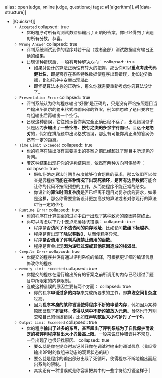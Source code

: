 alias:: open judge, online judge, question/oj
tags:: #[[algorithm]], #[[data-structure]]

- [[Quickref]]
  - `Accepted`
    collapsed:: true
    - 你的程序对所有的测试数据都输出了正确的答案，你已经得到了该题的所有分数，恭喜。
  - `Wrong Answer`
    collapsed:: true
    - 评判系统测试到你的程序对若干组（或者全部）测试数据没有输出正确的结果。
    - 出现该种错误后，一般有两种解决方向：
      collapsed:: true
      - 如果对设计的算法正确性有较大的把握，那么你可以**重点考虑代码健壮性**，即是否存在某些特殊数据使程序出现错误，比如边界数据，比如程序中变量出现溢出
      - 即怀疑算法本身的正确性，那么你就需要重新考虑你的算法设计了。
  - `Presentation Error`
    collapsed:: true
    - 评判系统认为你的程序输出“好像”是正确的，只是没有严格按照题目当中输出所要求的输出格式来输出你的答案，例如你忽略了题目要求在每组输出后再输出一个空行。
    - 出现这种错误，往往预示着你离完全正确已经不远了，出现错误似乎只是因为**多输出了一些空格、换行之类的多余字待而已**。但这**不是绝对**的，假如在排版题中出现格式错误，那么有可能你离正确的答案仍然有一定的距离。
  - `Time Limit Exceeded`
    collapsed:: true
    - 你的程序在输出所有需要输出的答案之前已经超过了题目中所规定的时间。
    - 若这种结果出现在你的评判结果里，依然有两种方向可供参考：
      collapsed:: true
      - 假如你确定算法时间复杂度能够符合题目的要求，那么依旧可以检查是否程序**可能在某种情况下出现死循环**，**是否有边界数据**可能会让你的代码不按照预想的工作，从而使程序不能正常的结束。
      - 你设计的**算法时间复杂度**是否已经离于题目对复杂度的要求，如果是这样，那么你需要重新设计更加高效的算法或者对你现行的算法进行一定的优化
  - `Runtime Error`
    collapsed:: true
    - 你的程序在计算答案的过程中由于出现了某种致命的原因异常终止。
    - 你可以考虑以下几个要点来排除该错误：
      collapsed:: true
      - 程序是否**访问了不该访问的内存地址**，比如访问**数组下标越界**。
      - 程序是否出现了**除以整数0**，从而使程序异常。
      - 程序**是否调用了评判系统禁止调用的函数**。
      - 程序是否会出现**因为递归过深或其他原因造成的栈溢出**。
  - `Compile Error`
    collapsed:: true
    - 你提交的程序并没有通过评判系统的编译，可根据更详细的编译信息修改你的程序
  - `Memory Limit Exceeded`
    collapsed:: true
    - 你提交的程序在运行输出所有的答案之前所调用的内存已经超过了题目中所限定的内存限制。
    - 造成这种错误的原因主要有两个方面：
      collapsed:: true
      - 你的程序**申请过多的内存**来完成所要求的工作，即**算法空间复杂度**过高。
      - 因为**程序本身的某种错误使得程序不断的申请内存**，例如因为某种原因出现了**死循环，使得队列中不断的被放入元素**。当然也千万别忽略自己的低级错误，比如**在声明数组大小时多打了一个0**。
  - `Output Limit Exceeded`
    collapsed:: true
    - 你的程序**输出了过多的东西，甚至超出了评判系统为了自我保护而设定的被评判程序输出大小的最高上限**。一般来说该种错误并不常见，一旦出现了也很好找原因。
      collapsed:: true
      - 要么就是你在提交时忘记关闭你在调试时输出的调试信息（我经常输出DP时的数组来动态的观察状态的转）
      - 要么就是程序的输出部分出现了死循环，使得程序不断地输出而超出系统的限制。 |
      - 其实还有一种错误就是你容易把其中的一些字符给打错这样子 |